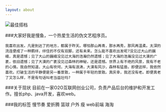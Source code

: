 ```yaml
---
layout: about
---
```


<p><img src="http://7xnaen.com1.z0.glb.clouddn.com/bestParter.jpg" alt="最佳搭档"></p>
###大家好我是慢鱼，一个热爱生活的伪文艺程序员。

	我喜欢出发。凡是到达了的地方，都属于昨天。哪怕那山再青，那水再秀，那风再温柔。太深的流连便成了一种羁绊，绊住的不仅有双脚，还有未来。怎么能不喜欢出发呢?没见过大山的巍峨，真是遗憾；见了大山的巍峨没见过大海的浩瀚仍然遗憾；见了大海的浩瀚没见过大漠的广袤，依旧遗憾；见了大漠的广袤没见过森林的神秘，还是遗憾。世界上有不绝的风景，我有不老的心情。我自然知道，大山有坎坷，大海有浪涛，大漠有风沙，森林有猛兽。即便这样，我依然喜欢。打破生活的平静便是另一番景致，一种属于年轻的景致。真庆幸，我还没有老。即便真老了又怎么样，不是有句话叫老当益壮吗?


###关于现状
目前在一家O2O互联网创业公司，负责产品后台的维护和开发工作。擅长php、java开发，喜欢web。

###我的标签
慢节奏  爱折腾  篮球  户外   瘦  web前端  海淘   


